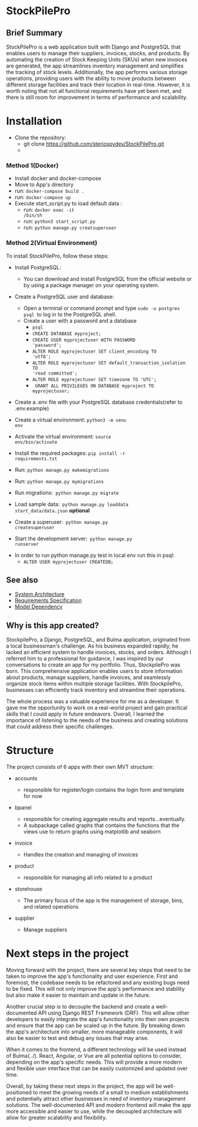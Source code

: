 # StockPilePro


## Brief Summary
StockPilePro is a web application built with Django and PostgreSQL that enables
users to manage their suppliers, invoices, stocks, and products. 
By automating the creation of Stock Keeping Units (SKUs) when new invoices are
generated, the app streamlines inventory management and simplifies the tracking 
of stock levels. Additionally, the app performs various storage operations,
providing users with the ability to move products between different storage
facilities and track their location in real-time. However, it is worth noting that not all functional requirements have yet been met, and there is still room for improvement in terms of performance and scalability.
 
# Installation
- Clone the repository:
  - git clone https://github.com/steriospydev/StockPilePro.git
  - 
### Method 1(Docker)
- Install docker and docker-compose
- Move to App's directory
- run: <code>docker-compose build .</code>
- run: <code>docker-compose up</code>
- Execute start_script.py to load default data :
  - run: <code>docker exec -it <container-id-or-name> /bin/sh</code>
  - run: <code>python3 start_script.py</code>
  - run: <code>python manage.py creatsuperuser </code>

  
### Method 2(Virtual Environment)
To install StockPilePro, follow these steps:
- Install PostgreSQL:
  - You can download and install PostgreSQL from the official website or by using a package manager on your operating system.

- Create a PostgreSQL user and database:

  - Open a terminal or command prompt and type <code>sudo -u postgres psql </code>to log in to the PostgreSQL shell.
  - Create a user with a password and a database
    -  <code>psql</code>
    -  <code>CREATE DATABASE myproject;</code>
    -  <code>CREATE USER myprojectuser WITH PASSWORD 'password';</code>
    -  <code>ALTER ROLE myprojectuser SET client_encoding TO 'utf8';</code>
    -  <code>ALTER ROLE myprojectuser SET default_transaction_isolation TO 'read committed';</code>
    -  <code>ALTER ROLE myprojectuser SET timezone TO 'UTC';</code>
    - <code> GRANT ALL PRIVILEGES ON DATABASE myproject TO myprojectuser;</code>
   
- Create a .env file with your PostgreSQL database credentials(refer to .env.example)
- Create a virtual environment: <code>python3 -m venv env</code>
- Activate the virtual environment: <code>source env/bin/activate</code>
- Install the required packages: <code>pip install -r requirements.txt</code>
- Run: <code>python manage.py makemigrations</code>
- Run: <code>python manage.py mymigrations</code>
- Run migrations:<code> python manage.py migrate</code>
- Load sample data:<code> python manage.py loaddata start_data/data.json</code> **optional**
- Create a superuser:<code> python manage.py createsuperuser</code>
- Start the development server:<code> python manage.py runserver</code>


* In order to run python manage.py test in local env run this in psql:
  * <code>ALTER USER myprojectuser CREATEDB;</code> 
## See also
- [System Architecture](/design/System-Architecture.md)
- [Requirements Specification](/design/Requirements-Specification.md)
- [Model Dependency](/design/model_dependency.png)

## Why is this app created?
StockpilePro, a Django, PostgreSQL, and Bulma application, originated from a local businessman's challenge. As his business expanded rapidly, he lacked an efficient system to handle invoices, stocks, and orders. Although I referred him to a  professional for guidance, I was inspired by our conversations to create an app for my portfolio. Thus, StockpilePro was born. This comprehensive application enables users to store information about products, manage suppliers, handle invoices, and seamlessly organize stock items within multiple storage facilities. With StockpilePro, businesses can efficiently track inventory and streamline their operations.

The whole process was a valuable experience for me as a developer. It gave me the opportunity to work on a real-world 
project and 
gain practical skills that I could apply in future endeavors. Overall, I learned the importance of listening to the needs of the business and creating solutions that could address their specific challenges.

# Structure
The project consists of 6 apps with their own MVT structure:
- accounts
    - responsible for register/login contains the login form and template for now
- bpanel
    - responsible  for creating aggregate results and reports...eventually. 
    - A subpackage called graphs 
     that contains the functions that the views use to return graphs using matplotlib and seaborn
     
- invoice
    - Handles the creation and managing of invoices
- product
  - responsible for managing all info related to a product
- storehouse
  - The primary focus of the app is the management of storage, bins, and related operations 
- supplier
  - Manage suppliers

# Next steps in the project
Moving forward with the project, there are several key steps that need to be taken to improve
the app's functionality and user experience. First and foremost, the codebase needs to be
refactored and any existing bugs need to be fixed. This will not only improve the app's 
performance and stability but also make it easier to maintain and update in the future.

Another crucial step is to decouple the backend and create a well-documented API using Django
REST Framework (DRF). This will allow other developers to easily integrate the app's 
functionality into their own projects and ensure that the app can be scaled up in the future.
By breaking down the app's architecture into smaller, more manageable components,
it will also be easier to test and debug any issues that may arise.

When it comes to the frontend, a different technology will be used instead of Bulma(../).
React, Angular, or Vue are all potential options to consider, depending on the app's specific
needs. This will provide a more modern and flexible user interface that can be easily 
customized and updated over time.


Overall, by taking these next steps in the project, the app will be well-positioned to meet 
the growing needs of a small to medium establishments and potentially attract other businesses in 
need of inventory management solutions. The well-documented API and modern frontend will make
the app more accessible and easier to use, while the decoupled architecture will allow for 
greater scalability and flexibility.
